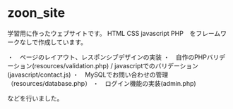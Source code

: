 # zoon_site

学習用に作ったウェブサイトです。
HTML CSS javascript PHP　をフレームワークなしで作成しています。

・　ページのレイアウト、レスポンシブデザインの実装
・　自作のPHPバリデーション(resources/validation.php) / javascriptでのバリデーション(javascript/contact.js)
・　MySQLでお問い合わせの管理（resources/database.php）
・　ログイン機能の実装(admin.php)

などを行いました。
